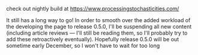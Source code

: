 check out nightly build at https://www.processingstochasticities.com/

It still has a long way to go! In order to smooth over the added workload of the developing the page to release 0.5.0, I'll be suspending all new content (including article reviews — I'll still be reading them, so I'll probably try to add these retroactively eventually). Hopefully release 0.5.0 will be out sometime early December, so I won't have to wait for too long
